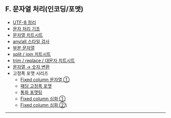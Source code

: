 ## F. 문자열 처리(인코딩/포맷)
- [UTF-8 정리](./01-utf-8.md)
- [문자 처리 기초](./02.character_처리.md)
- [문자열 치트시트](./03-string-cheatsheet.md)
- [any/all 스타일 검사](./04-string_any_all.md)
- [부분 문자열](./05-string_substring.md)
- [split / join 치트시트](./06-string_split_join_cheatsheet.md)
- [trim / replace / 대문자 치트시트](./07.trim-replace-uppercase-cheatsheet.md)
- [문자열 → 숫자 변환](./08.string_to_number.md)
- 고정폭 포맷 시리즈
  - [Fixed column 문자열 ①](./09-Fixed_column_string.md)
  - [패딩 고정폭 포맷](./10-PaddingFixedFormat.md)
  - [통화 포맷팅](./11-CurrencyFormatting.md)
  - [Fixed column 심화 ①](./12.Fixed_column_string_심화.md)
  - [Fixed column 심화 ②](./13.Fixed_column_string_심화2.md)\
---

